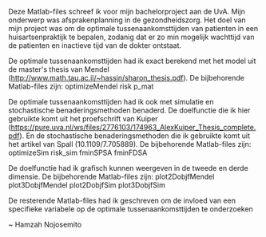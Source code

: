 Deze Matlab-files schreef ik voor mijn bachelorproject aan de UvA. Mijn onderwerp was
afsprakenplanning in de gezondheidszorg. Het doel van mijn project was om de 
optimale tussenaankomsttijden van patienten in een huisartsenpraktijk te bepalen, 
zodanig dat er zo min mogelijk wachttijd van de patienten en inactieve tijd van 
de dokter ontstaat.

De optimale tussenaankomsttijden had ik exact berekend met het model uit de master's
thesis van Mendel (http://www.math.tau.ac.il/~hassin/sharon_thesis.pdf). De bijbehorende
Matlab-files zijn:
optimizeMendel
risk
p_mat 

De optimale tussenaankomsttijden had ik ook met simulatie en stochastische
benaderingsmethoden benaderd. De doelfunctie die ik hier gebruikte komt uit het
proefschrift van Kuiper (https://pure.uva.nl/ws/files/2776103/174963_AlexKuiper_Thesis_complete.pdf).
En de stochastische benaderingsmethoden die ik gebruikte komt uit het artikel van Spall
(10.1109/7.705889). De bijbehorende Matlab-files zijn:
optimizeSim
risk_sim
fminSPSA
fminFDSA

De doelfunctie had ik grafisch kunnen weergeven in de tweede en derde dimensie. De bijbehorende
Matlab-files zijn:
plot2DobjfMendel
plot3DobjfMendel
plot2DobjfSim
plot3DobjfSim

De resterende Matlab-files had ik geschreven om de invloed van een specifieke variabele
op de optimale tussenaankomsttijden te onderzoeken


~ Hamzah Nojosemito

